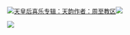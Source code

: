 [![](https://res.chinacath.cn/web/2024/11/08/1731030050068.png@!w100h100)天皇后喜乐专辑：天韵作者：周至教区![](https://res.chinacath.cn/web/icon/play-128.png)](http://www.zhouzhidiocese.com/track/109912)

![](https://res.chinacath.cn/web/images/2022/12/02/1669944773893.jpg)